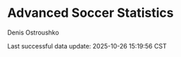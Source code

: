 # Advanced Soccer Statistics
Denis Ostroushko

<!-- gfm -->

Last successful data update: 2025-10-26 15:19:56 CST
